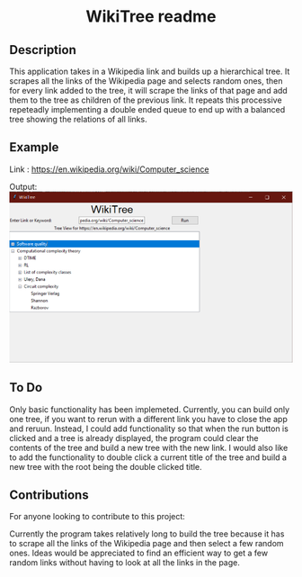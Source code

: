 <h1 align ="center">WikiTree readme </h1>

## Description
This application takes in a Wikipedia link and builds up a hierarchical tree. It scrapes all the links of the Wikipedia page and selects random ones, then for every link added to the tree, it will scrape the links of that page and add them to the tree as children of the previous link. It repeats this processive repeteadly implementing a double ended queue to end up with a balanced tree showing the relations of all links.

## Example
 Link : https://en.wikipedia.org/wiki/Computer_science

Output: ![](./wikiTree/gitHubExample/example.PNG)

## To Do
 
 Only basic functionality has been implemeted. Currently, you can build only one tree, if you want to rerun with a different link you have to close the app and reruun. Instead, I could add functionality so that when the run button is clicked and a tree is already displayed, the program could clear the contents of the tree and build a new tree with the new link. I would also like to add the functionality to double click a current title of the tree and build a new tree with the root being the double clicked title.

 ## Contributions

 For anyone looking to contribute to this project:

 Currently the program takes relatively long to build the tree because it has to scrape all the links of the Wikipedia page and then select a few random ones. Ideas would be appreciated to find an efficient way to get a few random links without having to look at all the links in the page. 

 